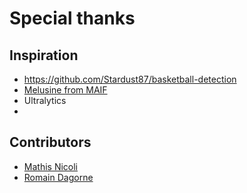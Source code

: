 # Special thanks

## Inspiration

- <https://github.com/Stardust87/basketball-detection>
- [Melusine from MAIF](https://github.com/MAIF/melusine)
- Ultralytics
-

## Contributors

- [Mathis Nicoli](https://github.com/MathisNcl)
- [Romain Dagorne](https://www.linkedin.com/in/romain-dagorne-68067212b/)
